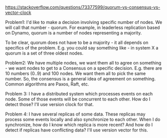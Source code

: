 https://stackoverflow.com/questions/73377599/quorum-vs-consensus-vs-vector-clock

Problem1: I'd like to make a decision involving specific number of nodes. We will call that number - quorum. For example, in leaderless replication based on Dynamo, quorum is a number of nodes representing a majority.

To be clear, quorum does not have to be a majority - it all depends on specifics of the problem. E.g. you could say something like - in system X a quorum is a set of three oldest nodes.

Problem2: We have multiple nodes, we want them all to agree on something - we want nodes to get to a Consensus on a specific decision. E.g. there are 10 numbers (0..9) and 100 nodes. We want them all to pick the same number. So, the consensus is a general idea of agreement on something. Common algorithms are Paxos, Raft, etc.

Problem 3: I have a distributed system which processes events on each node. Some of those events will be concurrent to each other. How do I detect those? I'll use version clock for that.

Problem 4: I have several replicas of some data. These replicas may process some events locally and also synchronize to each other. When I do synchronize, how do I know which replica is more recent? And how do I detect if replicas have conflicting data? I'll use version vector for this.